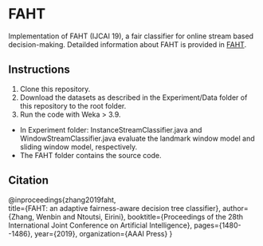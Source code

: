 # FAHT
Implementation of FAHT (IJCAI 19), a fair classifier for online stream based decision-making. Detailded information about FAHT is provided in [FAHT](https://www.ijcai.org/proceedings/2019/0205.pdf).  

## Instructions
1. Clone this repository.
2. Download the datasets as described in the Experiment/Data folder of this repository to the root folder.
3. Run the code with Weka > 3.9.
  * In Experiment folder: InstanceStreamClassifier.java and WindowStreamClassifier.java evaluate the landmark window model and     sliding window model, respectively.
  * The FAHT folder contains the source code.
  
## Citation
@inproceedings{zhang2019faht,  
  title={FAHT: an adaptive fairness-aware decision tree classifier},
  author={Zhang, Wenbin and Ntoutsi, Eirini},
  booktitle={Proceedings of the 28th International Joint Conference on Artificial Intelligence},
  pages={1480--1486},
  year={2019},
  organization={AAAI Press}
}
